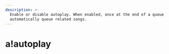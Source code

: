 ```yaml
---
description: >-
  Enable or disable autoplay. When enabled, once at the end of a queue will
  automatically queue related songs.
---
```


# a!autoplay

